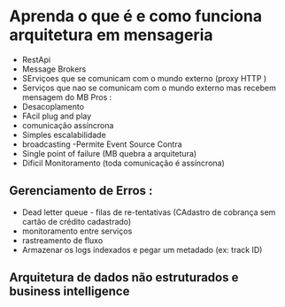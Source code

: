 # Aprenda o que é e como funciona arquitetura em mensageria
- RestApi 
- Message Brokers 
- SErviçoes que se comunicam com o mundo externo (proxy HTTP ) 
- Serviços que nao se comunicam com o mundo externo mas recebem mensagem do MB 
Pros : 
- Desacoplamento 
- FAcil plug and play 
- comunicação assíncrona 
- Simples escalabilidade 
- broadcasting 
-Permite Event Source 
Contra 
- Single point of failure (MB quebra a arquitetura) 
- Dificil Monitoramento (toda comunicação é assíncrona) 

## Gerenciamento de Erros : 
- Dead letter queue - filas de re-tentativas (CAdastro de cobrança sem cartão de crédito cadastrado) 
- monitoramento entre serviços 
- rastreamento de fluxo 
- Armazenar os logs indexados e pegar um metadado (ex: track ID) 


## Arquitetura de dados não estruturados e business intelligence
